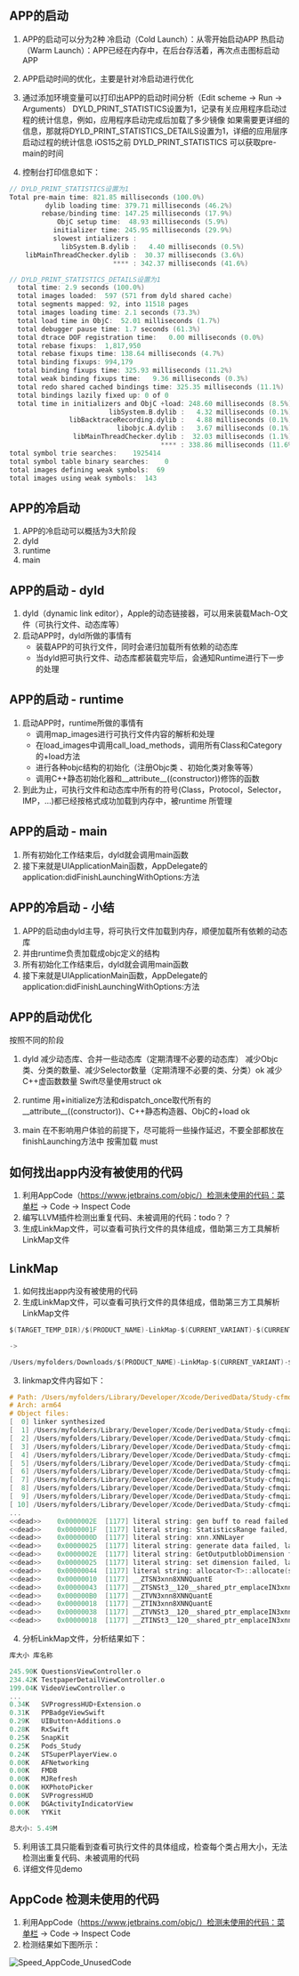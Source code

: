 ## APP的启动

1. APP的启动可以分为2种
    冷启动（Cold Launch）：从零开始启动APP
    热启动（Warm Launch）：APP已经在内存中，在后台存活着，再次点击图标启动APP

2. APP启动时间的优化，主要是针对冷启动进行优化

3. 通过添加环境变量可以打印出APP的启动时间分析（Edit scheme -> Run -> Arguments）
DYLD_PRINT_STATISTICS设置为1，记录有关应用程序启动过程的统计信息，例如，应用程序启动完成后加载了多少镜像
如果需要更详细的信息，那就将DYLD_PRINT_STATISTICS_DETAILS设置为1，详细的应用层序启动过程的统计信息
iOS15之前 DYLD_PRINT_STATISTICS 可以获取pre-main的时间

4. 控制台打印信息如下：

```objective-c
// DYLD_PRINT_STATISTICS设置为1
Total pre-main time: 821.85 milliseconds (100.0%)
         dylib loading time: 379.71 milliseconds (46.2%)
        rebase/binding time: 147.25 milliseconds (17.9%)
            ObjC setup time:  48.93 milliseconds (5.9%)
           initializer time: 245.95 milliseconds (29.9%)
           slowest intializers :
             libSystem.B.dylib :   4.40 milliseconds (0.5%)
    libMainThreadChecker.dylib :  30.37 milliseconds (3.6%)
                          **** : 342.37 milliseconds (41.6%)

// DYLD_PRINT_STATISTICS_DETAILS设置为1
  total time: 2.9 seconds (100.0%)
  total images loaded:  597 (571 from dyld shared cache)
  total segments mapped: 92, into 11518 pages
  total images loading time: 2.1 seconds (73.3%)
  total load time in ObjC:  52.01 milliseconds (1.7%)
  total debugger pause time: 1.7 seconds (61.3%)
  total dtrace DOF registration time:   0.00 milliseconds (0.0%)
  total rebase fixups:  1,817,950
  total rebase fixups time: 138.64 milliseconds (4.7%)
  total binding fixups: 994,179
  total binding fixups time: 325.93 milliseconds (11.2%)
  total weak binding fixups time:   9.36 milliseconds (0.3%)
  total redo shared cached bindings time: 325.35 milliseconds (11.1%)
  total bindings lazily fixed up: 0 of 0
  total time in initializers and ObjC +load: 248.60 milliseconds (8.5%)
                         libSystem.B.dylib :   4.32 milliseconds (0.1%)
               libBacktraceRecording.dylib :   4.88 milliseconds (0.1%)
                           libobjc.A.dylib :   3.67 milliseconds (0.1%)
                libMainThreadChecker.dylib :  32.03 milliseconds (1.1%)
                                      **** : 338.86 milliseconds (11.6%)
total symbol trie searches:    1925414
total symbol table binary searches:    0
total images defining weak symbols:  69
total images using weak symbols:  143
```

## APP的冷启动

1. APP的冷启动可以概括为3大阶段
2. dyld
3. runtime
4. main

## APP的启动 - dyld

1. dyld（dynamic link editor），Apple的动态链接器，可以用来装载Mach-O文件（可执行文件、动态库等）
2. 启动APP时，dyld所做的事情有
    - 装载APP的可执行文件，同时会递归加载所有依赖的动态库
    - 当dyld把可执行文件、动态库都装载完毕后，会通知Runtime进行下一步的处理

## APP的启动 - runtime

1. 启动APP时，runtime所做的事情有
    - 调用map_images进行可执行文件内容的解析和处理
    - 在load_images中调用call_load_methods，调用所有Class和Category的+load方法
    - 进行各种objc结构的初始化（注册Objc类 、初始化类对象等等）
    - 调用C++静态初始化器和__attribute__((constructor))修饰的函数
2. 到此为止，可执行文件和动态库中所有的符号(Class，Protocol，Selector，IMP，…)都已经按格式成功加载到内存中，被runtime 所管理

## APP的启动 - main

1. 所有初始化工作结束后，dyld就会调用main函数
2. 接下来就是UIApplicationMain函数，AppDelegate的application:didFinishLaunchingWithOptions:方法

## APP的冷启动 - 小结

1. APP的启动由dyld主导，将可执行文件加载到内存，顺便加载所有依赖的动态库
2. 并由runtime负责加载成objc定义的结构
3. 所有初始化工作结束后，dyld就会调用main函数
4. 接下来就是UIApplicationMain函数，AppDelegate的application:didFinishLaunchingWithOptions:方法

## APP的启动优化

按照不同的阶段
1. dyld
    减少动态库、合并一些动态库（定期清理不必要的动态库）
    减少Objc类、分类的数量、减少Selector数量（定期清理不必要的类、分类）ok
    减少C++虚函数数量
    Swift尽量使用struct ok

2. runtime
    用+initialize方法和dispatch_once取代所有的__attribute__((constructor))、C++静态构造器、ObjC的+load ok

3. main
    在不影响用户体验的前提下，尽可能将一些操作延迟，不要全部都放在finishLaunching方法中
    按需加载 must

## 如何找出app内没有被使用的代码

1. 利用AppCode（https://www.jetbrains.com/objc/）检测未使用的代码：菜单栏 -> Code -> Inspect Code
2. 编写LLVM插件检测出重复代码、未被调用的代码：todo？？
3. 生成LinkMap文件，可以查看可执行文件的具体组成，借助第三方工具解析LinkMap文件

## LinkMap

1. 如何找出app内没有被使用的代码
2. 生成LinkMap文件，可以查看可执行文件的具体组成，借助第三方工具解析LinkMap文件

```objective-c
$(TARGET_TEMP_DIR)/$(PRODUCT_NAME)-LinkMap-$(CURRENT_VARIANT)-$(CURRENT_ARCH).txt

->

/Users/myfolders/Downloads/$(PRODUCT_NAME)-LinkMap-$(CURRENT_VARIANT)-$(CURRENT_ARCH).txt
```

3. linkmap文件内容如下：

```objective-c
# Path: /Users/myfolders/Library/Developer/Xcode/DerivedData/Study-cfmqizofvrkgyqdqqlwenqcgjpzx/Build/Products/Debug-iphoneos/Study.app/Study
# Arch: arm64
# Object files:
[  0] linker synthesized
[  1] /Users/myfolders/Library/Developer/Xcode/DerivedData/Study-cfmqizofvrkgyqdqqlwenqcgjpzx/Build/Intermediates.noindex/Study.build/Debug-iphoneos/Study.build/Objects-normal/arm64/MBProgressHUD.o
[  2] /Users/myfolders/Library/Developer/Xcode/DerivedData/Study-cfmqizofvrkgyqdqqlwenqcgjpzx/Build/Intermediates.noindex/Study.build/Debug-iphoneos/Study.build/Objects-normal/arm64/SLWebCacheManager.o
[  3] /Users/myfolders/Library/Developer/Xcode/DerivedData/Study-cfmqizofvrkgyqdqqlwenqcgjpzx/Build/Intermediates.noindex/Study.build/Debug-iphoneos/Study.build/Objects-normal/arm64/STMoviePlayerViewController.o
[  4] /Users/myfolders/Library/Developer/Xcode/DerivedData/Study-cfmqizofvrkgyqdqqlwenqcgjpzx/Build/Intermediates.noindex/Study.build/Debug-iphoneos/Study.build/Objects-normal/arm64/ListVideoCell.o
[  5] /Users/myfolders/Library/Developer/Xcode/DerivedData/Study-cfmqizofvrkgyqdqqlwenqcgjpzx/Build/Intermediates.noindex/Study.build/Debug-iphoneos/Study.build/Objects-normal/arm64/NSString+Common.o
[  6] /Users/myfolders/Library/Developer/Xcode/DerivedData/Study-cfmqizofvrkgyqdqqlwenqcgjpzx/Build/Intermediates.noindex/Study.build/Debug-iphoneos/Study.build/Objects-normal/arm64/SLUrlProtocol.o
[  7] /Users/myfolders/Library/Developer/Xcode/DerivedData/Study-cfmqizofvrkgyqdqqlwenqcgjpzx/Build/Intermediates.noindex/Study.build/Debug-iphoneos/Study.build/Objects-normal/arm64/STNetImageScrollView.o
[  8] /Users/myfolders/Library/Developer/Xcode/DerivedData/Study-cfmqizofvrkgyqdqqlwenqcgjpzx/Build/Intermediates.noindex/Study.build/Debug-iphoneos/Study.build/Objects-normal/arm64/UITableView+WWFoldableTableView.o
[  9] /Users/myfolders/Library/Developer/Xcode/DerivedData/Study-cfmqizofvrkgyqdqqlwenqcgjpzx/Build/Intermediates.noindex/Study.build/Debug-iphoneos/Study.build/Objects-normal/arm64/CFDanmaku.o
[ 10] /Users/myfolders/Library/Developer/Xcode/DerivedData/Study-cfmqizofvrkgyqdqqlwenqcgjpzx/Build/Intermediates.noindex/Study.build/Debug-iphoneos/Study.build/Objects-normal/arm64/CFDanmakuInfo.o
...
<<dead>> 	0x0000002E	[1177] literal string: gen buff to read failed, layer name:%s ret:%d
<<dead>> 	0x0000001F	[1177] literal string: StatisticsRange failed, ret:%d
<<dead>> 	0x0000000D	[1177] literal string: xnn.XNNLayer
<<dead>> 	0x00000025	[1177] literal string: generate data failed, layer name: %s
<<dead>> 	0x0000002E	[1177] literal string: GetOutputblobDimension failed, layer name: %s
<<dead>> 	0x00000025	[1177] literal string: set dimension failed, layer name: %s
<<dead>> 	0x00000044	[1177] literal string: allocator<T>::allocate(size_t n) 'n' exceeds maximum supported size
<<dead>> 	0x00000010	[1177] __ZTSN3xnn8XNNQuantE
<<dead>> 	0x00000043	[1177] __ZTSNSt3__120__shared_ptr_emplaceIN3xnn8XNNQuantENS_9allocatorIS2_EEEE
<<dead>> 	0x000000B0	[1177] __ZTVN3xnn8XNNQuantE
<<dead>> 	0x00000018	[1177] __ZTIN3xnn8XNNQuantE
<<dead>> 	0x00000038	[1177] __ZTVNSt3__120__shared_ptr_emplaceIN3xnn8XNNQuantENS_9allocatorIS2_EEEE
<<dead>> 	0x00000018	[1177] __ZTINSt3__120__shared_ptr_emplaceIN3xnn8XNNQuantENS_9allocatorIS2_EEEE
```

4. 分析LinkMap文件，分析结果如下：

```objective-c
库大小	库名称

245.90K	QuestionsViewController.o
234.42K	TestpaperDetailViewController.o
199.04K	VideoViewController.o
...
0.34K	SVProgressHUD+Extension.o
0.31K	PPBadgeViewSwift
0.29K	UIButton+Additions.o
0.28K	RxSwift
0.25K	SnapKit
0.25K	Pods_Study
0.24K	STSuperPlayerView.o
0.00K	AFNetworking
0.00K	FMDB
0.00K	MJRefresh
0.00K	HXPhotoPicker
0.00K	SVProgressHUD
0.00K	DGActivityIndicatorView
0.00K	YYKit

总大小: 5.49M
```

5. 利用该工具只能看到查看可执行文件的具体组成，检查每个类占用大小，无法检测出重复代码、未被调用的代码
6. 详细文件见demo

## AppCode 检测未使用的代码

1. 利用AppCode（https://www.jetbrains.com/objc/）检测未使用的代码：菜单栏 -> Code -> Inspect Code
2. 检测结果如下图所示：

![Speed_AppCode_UnusedCode](/Analyze/Source/Speed_AppCode_UnusedCode.png)